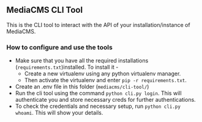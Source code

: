 ## MediaCMS CLI Tool
This is the CLI tool to interact with the API of your installation/instance of MediaCMS.

### How to configure and use the tools
- Make sure that you have all the required installations (`requirements.txt`)installed. To install it -
    - Create a new virtualenv using any python virtualenv manager.
    - Then activate the virtualenv and enter `pip -r requirements.txt`.
- Create an .env file in this folder (`mediacms/cli-tool/`)
- Run the cli tool using the command `python cli.py login`. This will authenticate you and store necessary creds for further authentications.
- To check the credentials and necessary setup, run `python cli.py whoami`. This will show your details.